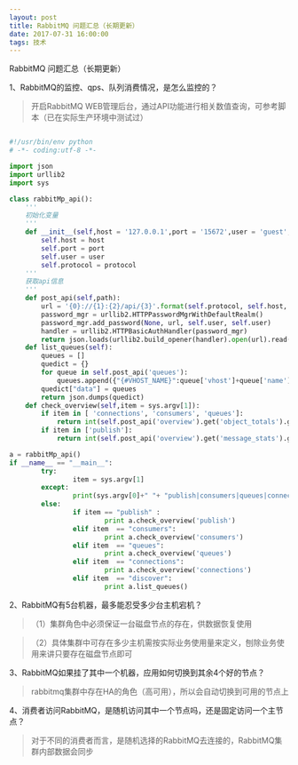```yaml
---
layout: post
title: RabbitMQ 问题汇总（长期更新）
date: 2017-07-31 16:00:00
tags: 技术
---
```

RabbitMQ 问题汇总（长期更新）

1、RabbitMQ的监控、qps、队列消费情况，是怎么监控的？

>    开启RabbitMQ WEB管理后台，通过API功能进行相关数值查询，可参考脚本（已在实际生产环境中测试过）

```python

#!/usr/bin/env python
# -*- coding:utf-8 -*-

import json
import urllib2
import sys

class rabbitMp_api():
    '''
    初始化变量
    '''
    def __init__(self,host = '127.0.0.1',port = '15672',user = 'guest',protocol='http'):
        self.host = host
        self.port = port
        self.user = user
        self.protocol = protocol
    '''
    获取api信息
    '''
    def post_api(self,path):
        url = '{0}://{1}:{2}/api/{3}'.format(self.protocol, self.host, self.port,path)
        password_mgr = urllib2.HTTPPasswordMgrWithDefaultRealm()
        password_mgr.add_password(None, url, self.user, self.user)
        handler = urllib2.HTTPBasicAuthHandler(password_mgr)
        return json.loads(urllib2.build_opener(handler).open(url).read())
    def list_queues(self):
        queues = []
        quedict = {}
        for queue in self.post_api('queues'):
            queues.append({"{#VHOST_NAME}":queue['vhost']+queue['name']})
        quedict["data"] = queues
        return json.dumps(quedict)
    def check_overview(self,item = sys.argv[1]):
        if item in [ 'connections', 'consumers', 'queues']:
            return int(self.post_api('overview').get('object_totals').get(item, 0))
        if item in ['publish']:
            return int(self.post_api('overview').get('message_stats').get(item,0))

a = rabbitMp_api()
if __name__ == "__main__":
        try:
                item = sys.argv[1]
        except:
                print(sys.argv[0]+" "+ "publish|consumers|queues|connections")
        else:
                if item == "publish" :
                        print a.check_overview('publish')
                elif item  == "consumers":
                        print a.check_overview('consumers')
                elif item  == "queues":
                        print a.check_overview('queues')
                elif item  == "connections":
                        print a.check_overview('connections')
                elif item  == "discover":
                        print a.list_queues()

```

2、RabbitMQ有5台机器，最多能忍受多少台主机宕机？

>    （1）集群角色中必须保证一台磁盘节点的存在，供数据恢复使用
 
>    （2）具体集群中可存在多少主机需按实际业务使用量来定义，刨除业务使用来讲只要存在磁盘节点即可
 
3、RabbitMQ如果挂了其中一个机器，应用如何切换到其余4个好的节点？

>    rabbitmq集群中存在HA的角色（高可用），所以会自动切换到可用的节点上

4、消费者访问RabbitMQ，是随机访问其中一个节点吗，还是固定访问一个主节点？

>    对于不同的消费者而言，是随机选择的RabbitMQ去连接的，RabbitMQ集群内部数据会同步